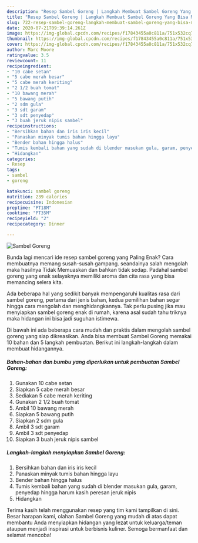 ```yaml
---
description: "Resep Sambel Goreng | Langkah Membuat Sambel Goreng Yang Bisa Manjain Lidah"
title: "Resep Sambel Goreng | Langkah Membuat Sambel Goreng Yang Bisa Manjain Lidah"
slug: 722-resep-sambel-goreng-langkah-membuat-sambel-goreng-yang-bisa-manjain-lidah
date: 2020-07-21T09:39:14.261Z
image: https://img-global.cpcdn.com/recipes/f17843455a0c811a/751x532cq70/sambel-goreng-foto-resep-utama.jpg
thumbnail: https://img-global.cpcdn.com/recipes/f17843455a0c811a/751x532cq70/sambel-goreng-foto-resep-utama.jpg
cover: https://img-global.cpcdn.com/recipes/f17843455a0c811a/751x532cq70/sambel-goreng-foto-resep-utama.jpg
author: Marc Moore
ratingvalue: 3.5
reviewcount: 11
recipeingredient:
- "10 cabe setan"
- "5 cabe merah besar"
- "5 cabe merah keriting"
- "2 1/2 buah tomat"
- "10 bawang merah"
- "5 bawang putih"
- "2 sdm gula"
- "3 sdt garam"
- "3 sdt penyedap"
- "3 buah jeruk nipis sambel"
recipeinstructions:
- "Bersihkan bahan dan iris iris kecil"
- "Panaskan minyak tumis bahan hingga layu"
- "Bender bahan hingga halus"
- "Tumis kembali bahan yang sudah di blender masukan gula, garam, penyedap hingga harum kasih peresan jeruk nipis"
- "Hidangkan"
categories:
- Resep
tags:
- sambel
- goreng

katakunci: sambel goreng 
nutrition: 239 calories
recipecuisine: Indonesian
preptime: "PT18M"
cooktime: "PT35M"
recipeyield: "2"
recipecategory: Dinner

---
```



![Sambel Goreng](https://img-global.cpcdn.com/recipes/f17843455a0c811a/751x532cq70/sambel-goreng-foto-resep-utama.jpg)

Bunda lagi mencari ide resep sambel goreng yang Paling Enak? Cara membuatnya memang susah-susah gampang. seandainya salah mengolah maka hasilnya Tidak Memuaskan dan bahkan tidak sedap. Padahal sambel goreng yang enak selayaknya memiliki aroma dan cita rasa yang bisa memancing selera kita.



Ada beberapa hal yang sedikit banyak mempengaruhi kualitas rasa dari sambel goreng, pertama dari jenis bahan, kedua pemilihan bahan segar hingga cara mengolah dan menghidangkannya. Tak perlu pusing jika mau menyiapkan sambel goreng enak di rumah, karena asal sudah tahu triknya maka hidangan ini bisa jadi suguhan istimewa.


Di bawah ini ada beberapa cara mudah dan praktis dalam mengolah sambel goreng yang siap dikreasikan. Anda bisa membuat Sambel Goreng memakai 10 bahan dan 5 langkah pembuatan. Berikut ini langkah-langkah dalam membuat hidangannya.

<!--inarticleads1-->

##### Bahan-bahan dan bumbu yang diperlukan untuk pembuatan Sambel Goreng:

1. Gunakan 10 cabe setan
1. Siapkan 5 cabe merah besar
1. Sediakan 5 cabe merah keriting
1. Gunakan 2 1/2 buah tomat
1. Ambil 10 bawang merah
1. Siapkan 5 bawang putih
1. Siapkan 2 sdm gula
1. Ambil 3 sdt garam
1. Ambil 3 sdt penyedap
1. Siapkan 3 buah jeruk nipis sambel




<!--inarticleads2-->

##### Langkah-langkah menyiapkan Sambel Goreng:

1. Bersihkan bahan dan iris iris kecil
1. Panaskan minyak tumis bahan hingga layu
1. Bender bahan hingga halus
1. Tumis kembali bahan yang sudah di blender masukan gula, garam, penyedap hingga harum kasih peresan jeruk nipis
1. Hidangkan




Terima kasih telah menggunakan resep yang tim kami tampilkan di sini. Besar harapan kami, olahan Sambel Goreng yang mudah di atas dapat membantu Anda menyiapkan hidangan yang lezat untuk keluarga/teman ataupun menjadi inspirasi untuk berbisnis kuliner. Semoga bermanfaat dan selamat mencoba!
